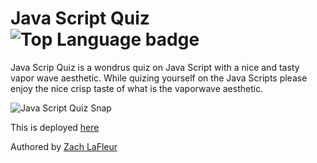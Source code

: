 # Java Script Quiz ![Top Language badge](https://img.shields.io/github/languages/top/MrCartree/javascript-quiz)

Java Scrip Quiz is a wondrus quiz on Java Script with a nice and tasty vapor wave aesthetic. While quizing yourself on the Java Scripts please enjoy the nice crisp taste of what is the vaporwave aesthetic.

![Java Script Quiz Snap](./assets/images/screenshot.PNG)

This is deployed [here](https://mrcartree.github.io/password-generator/)

Authored by [Zach LaFleur](http://github.com/MrCartree)